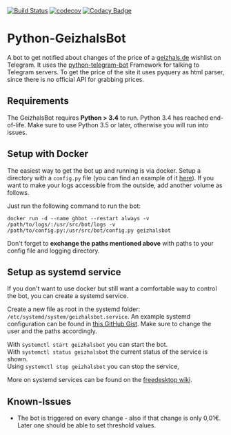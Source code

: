 [![Build Status](https://travis-ci.com/d-Rickyy-b/Python-GeizhalsBot.svg?branch=master)](https://travis-ci.com/d-Rickyy-b/Python-GeizhalsBot)
[![codecov](https://codecov.io/gh/d-Rickyy-b/Python-GeizhalsBot/branch/master/graph/badge.svg?token=FMP0JX7HKA)](https://codecov.io/gh/d-Rickyy-b/Python-GeizhalsBot)
[![Codacy Badge](https://api.codacy.com/project/badge/Grade/c923f31dca164626bedb1b21c663cc94)](https://www.codacy.com/manual/d-Rickyy-b/Python-GeizhalsBot?utm_source=github.com&amp;utm_medium=referral&amp;utm_content=d-Rickyy-b/Python-GeizhalsBot&amp;utm_campaign=Badge_Grade)

# Python-GeizhalsBot
A bot to get notified about changes of the price of a [geizhals.de](https://geizhals.de) wishlist on Telegram. It uses the [python-telegram-bot](https://github.com/python-telegram-bot/python-telegram-bot) Framework for talking to Telegram servers.
To get the price of the site it uses pyquery as html parser, since there is no official API for grabbing prices.

## Requirements
The GeizhalsBot requires **Python > 3.4** to run. Python 3.4 has reached end-of-life. Make sure to use Python 3.5 or later, otherwise you will run into issues.

## Setup with Docker
The easiest way to get the bot up and running is via docker. 
Setup a directory with a `config.py` file (you can find an example of it [here](https://github.com/d-Rickyy-b/Python-GeizhalsBot/blob/master/config.sample.py)). If you want to make your logs accessible from the outside, add another volume as follows.

Just run the following command to run the bot:

`docker run -d --name ghbot --restart always -v /path/to/logs/:/usr/src/bot/logs -v /path/to/config.py:/usr/src/bot/config.py geizhalsbot`

Don't forget to **exchange the paths mentioned above** with paths to your config file and logging directory.

## Setup as systemd service

If you don't want to use docker but still want a comfortable way to control the bot, you can create a systemd service.

Create a new file as root in the systemd folder: `/etc/systemd/system/geizhalsbot.service`.
An example systemd configuration can be found in [this GitHub Gist](https://gist.github.com/d-Rickyy-b/6ef4c95bed57da1056e0c696a36e8559). Make sure to change the user and the paths accordingly.

With `systemctl start geizhalsbot` you can start the bot.  
With `systemctl status geizhalsbot` the current status of the service is shown.  
Using `systemctl stop geizhalsbot` you can stop the service,

More on systemd services can be found on the [freedesktop wiki](https://www.freedesktop.org/wiki/Software/systemd/).

## Known-Issues
- The bot is triggered on every change - also if that change is only 0,01€. Later one should be able to set threshold values.
